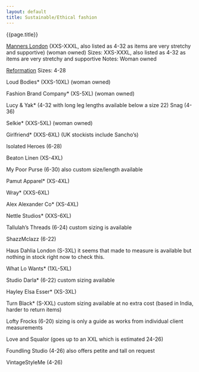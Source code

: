 ```yaml
---
layout: default
title: Sustainable/Ethical fashion
---
```


{{page.title}}

[Manners London](https://www.mannersldn.com/?gclid=Cj0KCQjw5-WRBhCKARIsAAId9Fmq_XNgODKPht4voQ1hMc20mLmxTaXb4qXYy7oQh00NYID0Z0byB_kaAny_EALw_wcB) (XXS-XXXL, also listed as 4-32 as items are very stretchy and supportive) (woman owned)
Sizes: XXS-XXXL, also listed as 4-32 as items are very stretchy and supportive
Notes: Woman owned

[Reformation](https://www.thereformation.com/)
Sizes: 4-28

Loud Bodies* (XXS-10XL) (woman owned)

Fashion Brand Company* (XS-5XL) (woman owned)

Lucy & Yak* (4-32 with long leg lengths available below a size 22)
Snag (4-36)


Selkie* (XXS-5XL) (woman owned)

Girlfriend* (XXS-6XL) (UK stockists include Sancho’s)

Isolated Heroes (6-28)

Beaton Linen (XS-4XL)

My Poor Purse (6-30) also custom size/length available

Pamut Apparel* (XS-4XL)

Wray* (XXS-6XL)

Alex Alexander Co* (XS-4XL)

Nettle Studios* (XXS-6XL)

Tallulah’s Threads (6-24) custom sizing is available

ShazzMclazz (6-22)

Haus Dahlia London (S-3XL) it seems that made to measure is available but nothing in stock right now to check this.

What Lo Wants* (1XL-5XL)

Studio Darla* (6-22) custom sizing available

Hayley Elsa Esser* (XS-3XL)

Turn Black* (S-XXL) custom sizing available at no extra cost (based in India, harder to return items)

Lofty Frocks (6-20) sizing is only a guide as works from individual client measurements

Love and Squalor (goes up to an XXL which is estimated 24-26)

Foundling Studio (4-26) also offers petite and tall on request

VintageStyleMe (4-26)